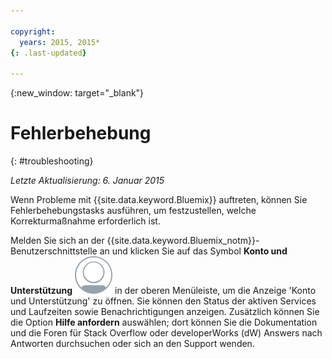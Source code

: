 ```yaml
---

copyright:
  years: 2015, 2015*
{: .last-updated}

---
```



{:new_window: target="_blank"}



# Fehlerbehebung
{: #troubleshooting}

*Letzte Aktualisierung: 6. Januar 2015*

Wenn Probleme mit {{site.data.keyword.Bluemix}} auftreten, können Sie Fehlerbehebungstasks ausführen, um festzustellen, welche Korrekturmaßnahme erforderlich ist.

Melden Sie sich an der {{site.data.keyword.Bluemix_notm}}-Benutzerschnittstelle an und klicken Sie auf das Symbol **Konto und Unterstützung** ![Konto und Unterstützung](images/account_support.svg) in der oberen Menüleiste, um die Anzeige 'Konto und Unterstützung' zu öffnen. Sie können den Status der aktiven Services und Laufzeiten sowie Benachrichtigungen anzeigen. Zusätzlich können Sie die Option **Hilfe anfordern** auswählen; dort können Sie die Dokumentation und die Foren für Stack Overflow oder developerWorks (dW) Answers nach Antworten durchsuchen oder sich an den Support wenden.

